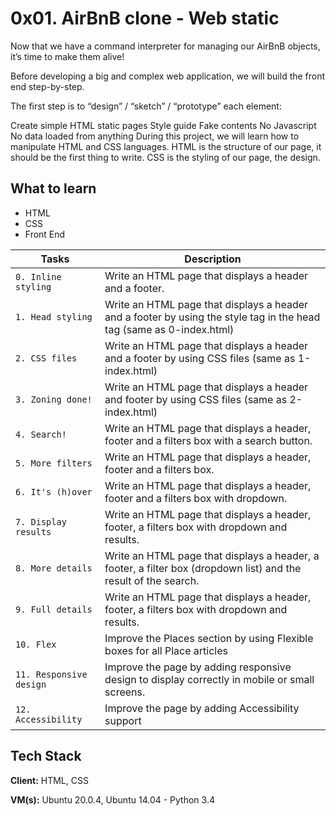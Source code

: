 
# 0x01. AirBnB clone - Web static

Now that we have a command interpreter for managing our AirBnB objects, it’s time to make them alive!

Before developing a big and complex web application, we will build the front end step-by-step.

The first step is to “design” / “sketch” / “prototype” each element:

Create simple HTML static pages
Style guide
Fake contents
No Javascript
No data loaded from anything
During this project, we will learn how to manipulate HTML and CSS languages. HTML is the structure of our page, it should be the first thing to write. CSS is the styling of our page, the design.

## What to learn
- HTML
- CSS
- Front End

| Tasks             | Description                                                                |
| ----------------- | ------------------------------------------------------------------ |
| `0. Inline styling` | Write an HTML page that displays a header and a footer. |
| `1. Head styling`| Write an HTML page that displays a header and a footer by using the style tag in the head tag (same as 0-index.html) |
| `2. CSS files` | Write an HTML page that displays a header and a footer by using CSS files (same as 1-index.html)|
| `3. Zoning done!` | Write an HTML page that displays a header and footer by using CSS files (same as 2-index.html) |
| `4. Search!`| Write an HTML page that displays a header, footer and a filters box with a search button. |
| `5. More filters` | Write an HTML page that displays a header, footer and a filters box. |
| `6. It's (h)over` | Write an HTML page that displays a header, footer and a filters box with dropdown. |
| `7. Display results`| Write an HTML page that displays a header, footer, a filters box with dropdown and results. |
| `8. More details` | Write an HTML page that displays a header, a footer, a filter box (dropdown list) and the result of the search.|
| `9. Full details` | Write an HTML page that displays a header, footer, a filters box with dropdown and results. |
| `10. Flex`| Improve the Places section by using Flexible boxes for all Place articles |
| `11. Responsive design` | Improve the page by adding responsive design to display correctly in mobile or small screens. |
| `12. Accessibility` | Improve the page by adding Accessibility support |

## Tech Stack

**Client:** HTML, CSS

**VM(s):** Ubuntu 20.0.4, Ubuntu 14.04 - Python 3.4
